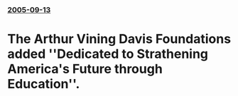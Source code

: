 ### [2005-09-13](/news/2005/09/13/index.md)

#  The Arthur Vining Davis Foundations added ''Dedicated to Strathening America's Future through Education''.



